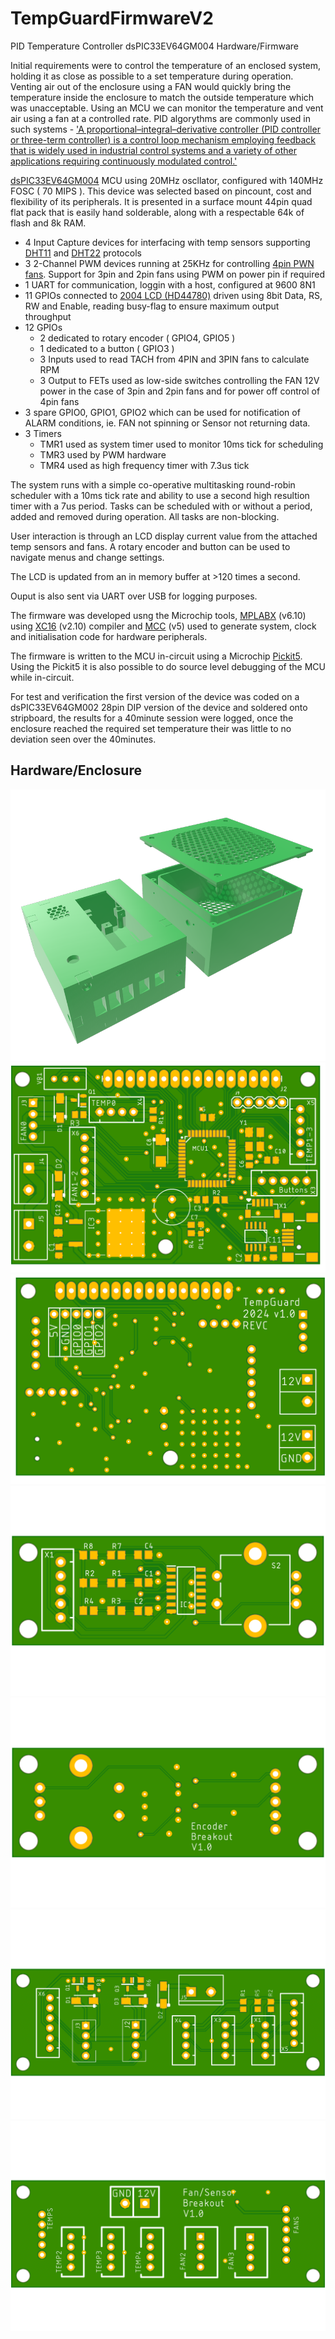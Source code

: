 # TempGuardFirmwareV2
PID Temperature Controller dsPIC33EV64GM004 Hardware/Firmware 

Initial requirements were to control the temperature of an enclosed system, holding it as close as possible to a set temperature during operation. Venting air out of the enclosure using a FAN would quickly bring the temperature inside the enclosure to match the outside temperature which was unacceptable. Using an MCU we can monitor the temperature and vent air using a fan at a controlled rate. PID algorythms are commonly used in such systems - ['A proportional–integral–derivative controller (PID controller or three-term controller) is a control loop mechanism employing feedback that is widely used in industrial control systems and a variety of other applications requiring continuously modulated control.'](https://en.wikipedia.org/wiki/Proportional%E2%80%93integral%E2%80%93derivative_controller)

[dsPIC33EV64GM004](https://www.microchip.com/en-us/product/dsPIC33EV64GM004) MCU using 20MHz oscllator, configured with 140MHz FOSC ( 70 MIPS ). This device was selected based on pincount, cost and flexibility of its peripherals. It is presented in a surface mount 44pin quad flat pack that is easily hand solderable, along with a respectable 64k of flash and 8k RAM.

- 4 Input Capture devices for interfacing with temp sensors supporting [DHT11](docs/DHT11-Technical-Data-Sheet-Translated-Version-1143054.pdf) and [DHT22](docs/DHT22.pdf) protocols
- 3 2-Channel PWM devices running at 25KHz for controlling [4pin PWN fans](docs/4_Wire_PWM_Spec.pdf). Support for 3pin and 2pin fans using PWM on power pin if required
- 1 UART for communication, loggin with a host, configured at 9600 8N1
- 11 GPIOs connected to [2004 LCD (HD44780)](docs/HD44780.pdf) driven using 8bit Data, RS, RW and Enable, reading busy-flag to ensure maximum output throughput
- 12 GPIOs
  - 2 dedicated to rotary encoder ( GPIO4, GPIO5 )
  - 1 dedicated to a button ( GPIO3 )
  - 3 Inputs used to read TACH from 4PIN and 3PIN fans to calculate RPM 
  - 3 Output to FETs used as low-side switches controlling the FAN 12V power in the case of 3pin and 2pin fans and for power off control of 4pin fans
- 3 spare GPIO0, GPIO1, GPIO2 which can be used for notification of ALARM conditions, ie. FAN not spinning or Sensor not returning data.
- 3 Timers
  - TMR1 used as system timer used to monitor 10ms tick for scheduling
  - TMR3 used by PWM hardware
  - TMR4 used as high frequency timer with 7.3us tick

The system runs with a simple co-operative multitasking round-robin scheduler with a 10ms tick rate and ability to use a second high resultion timer with a 7us period. Tasks can be scheduled with or without a period, added and removed during operation. All tasks are non-blocking.

User interaction is through an LCD display current value from the attached temp sensors and fans. A rotary encoder and button can be used to navigate menus and change settings.

The LCD is updated from an in memory buffer at >120 times a second.

Ouput is also sent via UART over USB for logging purposes.

The firmware was developed usng the Microchip tools, [MPLABX](https://www.microchip.com/en-us/tools-resources/develop/mplab-x-ide) (v6.10) using [XC16](https://www.microchip.com/en-us/tools-resources/develop/mplab-xc-compilers/xc16) (v2.10) compiler and [MCC](https://www.microchip.com/en-us/tools-resources/configure/mplab-code-configurator) (v5) used to generate system, clock and initialisation code for hardware peripherals.

The firmware is written to the MCU in-circuit using a Microchip [Pickit5](https://www.microchip.com/en-us/development-tool/PG164150). Using the Pickit5 it is also possible to do source level debugging of the MCU while in-circuit.

For test and verification the first version of the device was coded on a dsPIC33EV64GM002 28pin DIP version of the device and soldered onto stripboard, the results for a 40minute session were logged, once the enclosure reached the required set temperature their was little to no deviation seen over the 40minutes.

## Hardware/Enclosure

![Enclosure](Hardware/enclosure/assembled.png)
![Board1 Top](Hardware/dsPIC33EV64GM004/images/TempGuard-v2-revC-Top.png)
![Board1 Bot](Hardware/dsPIC33EV64GM004/images/TempGuard-v2-revC-Bot.png)
![Board2 Top](Hardware/dsPIC33EV64GM004/images/bdebounce-Top.png)
![Board2 Bot](Hardware/dsPIC33EV64GM004/images/bdebounce-Bot.png)
![Board3 Bot](Hardware/dsPIC33EV64GM004/images/tconnectors-Top.png)
![Board3 Bot](Hardware/dsPIC33EV64GM004/images/tconnectors-Bot.png)



